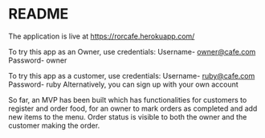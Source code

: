 # README

The application is live at https://rorcafe.herokuapp.com/

To try this app as an Owner, use credentials:
Username- owner@cafe.com
Password- owner

To try this app as a customer, use credentials:
Username- ruby@cafe.com
Password- ruby
Alternatively, you can sign up with your own account

So far, an MVP has been built which has functionalities for customers to register and order food, for an owner to mark orders as completed and add new items to the menu. Order status is visible to both the owner and the customer making the order.
